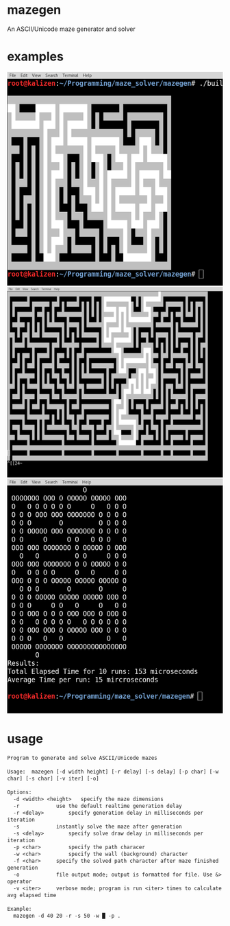 # mazegen
An ASCII/Unicode maze generator and solver

# examples
![example1](/examples/default.png?raw=true "Default maze")
![example2](/examples/large.png?raw=true "Large maze")
![example3](/examples/custom.png?raw=true "Custom maze with verbose")

# usage

```Mazegen 1.0 by Travis Ziegler
Program to generate and solve ASCII/Unicode mazes

Usage:  mazegen [-d width height] [-r delay] [-s delay] [-p char] [-w char] [-s char] [-v iter] [-o]

Options: 
  -d <width> <height>	specify the maze dimensions
  -r			use the default realtime generation delay
  -r <delay>  		specify generation delay in milliseconds per iteration
  -s			instantly solve the maze after generation
  -s <delay>		specify solve draw delay in milliseconds per iteration
  -p <char>   		specify the path characer
  -w <char>   		specify the wall (background) character
  -f <char>		specify the solved path character after maze finished generation
  -o 			file output mode; output is formatted for file. Use &> operator
  -v <iter>		verbose mode; program is run <iter> times to calculate avg elapsed time

Example: 
  mazegen -d 40 20 -r -s 50 -w █ -p . 
```
